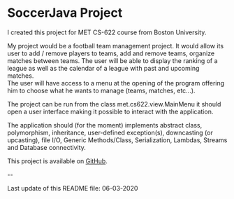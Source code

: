 SoccerJava Project
====

I created this project for MET CS-622 course from Boston University. 

My project would be a football team management project. It would allow its user to add / remove players to teams, add and remove teams, organize matches between teams. The user will be able to display the ranking of a league as well as the calendar of a league with past and upcoming matches.  
The user will have access to a menu at the opening of the program offering him to choose what he wants to manage (teams, matches, etc...). 

The project can be run from the class met.cs622.view.MainMenu it should open a user interface 
making it possible to interact with the application.

The application should (for the moment) implements abstract class, polymorphism, inheritance, user-defined exception(s), downcasting (or upcasting),
file I/O, Generic Methods/Class,
Serialization, Lambdas, Streams
and Database connectivity. 

This project is available on [GitHub][GitHub].

[GitHub]: https://github.com/MaxTeiger/SoccerJava

--

Last update of this README file: 06-03-2020
